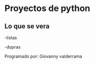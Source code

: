 # Proyectos de python

## Lo que se vera
-listas

-dupras

Programado por: Giovanny valderrama






